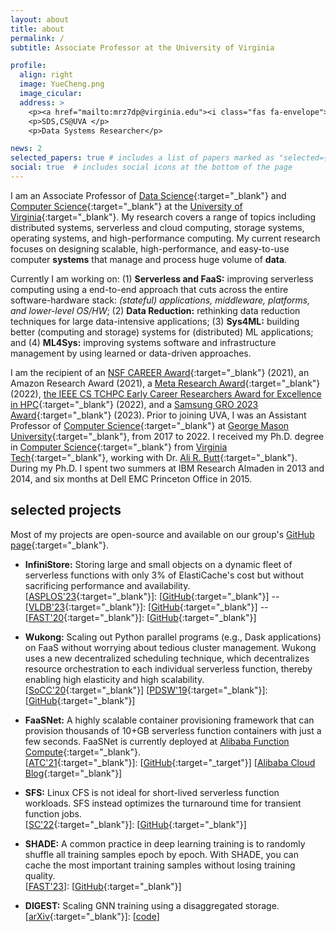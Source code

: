 ```yaml
---
layout: about
title: about
permalink: /
subtitle: Associate Professor at the University of Virginia

profile:
  align: right
  image: YueCheng.png
  image_cicular: 
  address: >
    <p><a href="mailto:mrz7dp@virginia.edu"><i class="fas fa-envelope"></i> mrz7dp@virginia.edu</a></p>
    <p>SDS,CS@UVA </p>
    <p>Data Systems Researcher</p>

news: 2
selected_papers: true # includes a list of papers marked as "selected={true}"
social: true  # includes social icons at the bottom of the page
---
```


I am an Associate Professor of [Data Science](https://datascience.virginia.edu/){:target="\_blank"} 
and [Computer Science](https://engineering.virginia.edu/departments/computer-science){:target="\_blank"} at
the [University of Virginia](https://www.virginia.edu/){:target="\_blank"}. 
My research covers a range of topics including distributed systems,
serverless and cloud computing, storage systems, operating systems,
and high-performance computing. 
My current research focuses on designing scalable, high-performance, and
easy-to-use computer **systems** that manage and process huge volume of
**data**.

Currently I am working on: 
(1) **Serverless and FaaS:** improving serverless computing using a
end-to-end approach that cuts across the entire software-hardware
stack: *(stateful) applications, middleware, platforms, and
lower-level OS/HW*; 
(2) **Data Reduction:** rethinking data reduction techniques for
large data-intensive applications;
(3) **Sys4ML:** building better (computing and storage) systems for
(distributed) ML applications; 
and (4) **ML4Sys:** improving systems software and infrastructure
management by using learned or data-driven approaches.

I am the recipient of an 
[NSF CAREER Award](https://www.nsf.gov/awardsearch/showAward?AWD_ID=2045680&HistoricalAwards=false){:target="\_blank"} (2021), 
an Amazon Research Award (2021), 
a [Meta Research Award](https://research.facebook.com/blog/2022/9/announcing-the-winners-of-the-2022-ai-system-hardwaresoftware-codesign-request-for-proposals/?locale=en_US&draft=1284382378973290){:target="\_blank"} (2022),
[the IEEE CS TCHPC Early Career Researchers Award for Excellence
in HPC](https://tc.computer.org/tchpc/2022/10/06/2022-ieee-cs-tchpc-award-winners/){:target="\_blank"} (2022), 
and a [Samsung GRO 2023 Award](https://www.sait.samsung.co.kr/saithome/about/collabo_recipients.do){:target="\_blank"} (2023).
Prior to joining UVA, I was an Assistant Professor of 
[Computer Science](https://cs.gmu.edu/){:target="\_blank"} at 
[George Mason University](https://www.gmu.edu/){:target="\_blank"}, from 2017 to 2022.
I received my Ph.D. degree in [Computer Science](https://cs.vt.edu/){:target="\_blank"} from
[Virginia Tech](https://vt.edu/){:target="\_blank"}, working with Dr.
[Ali R. Butt](https://people.cs.vt.edu/butta/){:target="\_blank"}. 
During my Ph.D. I spent two summers at IBM Research Almaden in 2013
and 2014, and six months at Dell EMC Princeton Office in 2015. 


## selected projects

Most of my projects are open-source and available on our group's [GitHub page](https://github.com/ds2-lab){:target="\_blank"}.


* **InfiniStore:** Storing large and small objects on a dynamic fleet of serverless functions with only 3% of ElastiCache's cost but without sacrificing performance and availability.  
  [[ASPLOS'23](https://tddg.github.io/assets/pdf/asplos23-lambdafs-ae.pdf){:target="\_blank"}]: [[GitHub](https://github.com/ds2-lab/LambdaFS){:target="\_blank"}] -- 
  [[VLDB'23](https://tddg.github.io/assets/pdf/vldb23-infinistore.pdf){:target="\_blank"}]: [[GitHub](https://github.com/ds2-lab/infinistore){:target="\_blank"}] --
  [[FAST'20](https://www.usenix.org/conference/fast20/presentation/wang-ao){:target="\_blank"}]: [[GitHub](https://github.com/ds2-lab/infinicache){:target="\_blank"}]

* **Wukong:** Scaling out Python parallel programs (e.g., Dask applications) on FaaS without worrying about tedious cluster management. Wukong uses a new decentralized scheduling technique, which decentralizes resource orchestration to each individual serverless function, thereby enabling high elasticity and high scalability.  
  [[SoCC'20](https://tddg.github.io/assets/pdf/socc20-wukong.pdf){:target="\_blank"}] 
  [[PDSW'19](https://arxiv.org/abs/1910.05896){:target="\_blank"}]: [[GitHub](https://github.com/ds2-lab/Wukong){:target="\_blank"}]

* **FaaSNet:** A highly scalable container provisioning framework that can provision thousands of 10+GB serverless function containers with just a few seconds. FaaSNet is currently deployed at [Alibaba Function Compute](https://www.alibabacloud.com/product/function-compute){:target="\_blank"}.  
  [[ATC'21](https://www.usenix.org/conference/atc21/presentation/wang-ao){:target="\_blank"}]: [[GitHub](https://github.com/ds2-lab/FaaSNet){:target="\_target"}] [[Alibaba Cloud Blog](https://www.alibabacloud.com/blog/597937){:target="\_blank"}]
  
* **SFS:** Linux CFS is not ideal for short-lived serverless function workloads. SFS instead optimizes the turnaround time for transient function jobs.  
  [[SC'22](https://arxiv.org/abs/2209.01709){:target="\_blank"}]: [[GitHub](https://github.com/ds2-lab/SFS){:target="\_blank"}] 

* **SHADE:** A common practice in deep learning training is to randomly shuffle all training samples epoch by epoch. With SHADE, you can cache the most important training samples without losing training quality.  
  [[FAST'23](https://www.usenix.org/conference/fast23/presentation/khan)]: [[GitHub](https://github.com/R-I-S-Khan/SHADE){:target="\_blank"}] 

* **DIGEST:** Scaling GNN training using a disaggregated storage.  
  [[arXiv](https://arxiv.org/abs/2206.00057){:target="\_blank"}]: [[code](#)]


